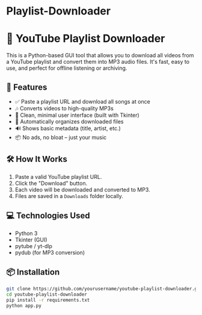 # Playlist-Downloader
# 🎵 YouTube Playlist Downloader

This is a Python-based GUI tool that allows you to download all videos from a YouTube playlist and convert them into MP3 audio files. It's fast, easy to use, and perfect for offline listening or archiving.

## 🚀 Features

- ✅ Paste a playlist URL and download all songs at once
- 🎶 Converts videos to high-quality MP3s
- 🧼 Clean, minimal user interface (built with Tkinter)
- 📁 Automatically organizes downloaded files
- 🔊 Shows basic metadata (title, artist, etc.)
- 📦 No ads, no bloat – just your music



## 🛠️ How It Works

1. Paste a valid YouTube playlist URL.
2. Click the "Download" button.
3. Each video will be downloaded and converted to MP3.
4. Files are saved in a `Downloads` folder locally.

## 💻 Technologies Used

- Python 3
- Tkinter (GUI)
- pytube / yt-dlp
- pydub (for MP3 conversion)

## 📦 Installation

```bash
git clone https://github.com/yourusername/youtube-playlist-downloader.git
cd youtube-playlist-downloader
pip install -r requirements.txt
python app.py
